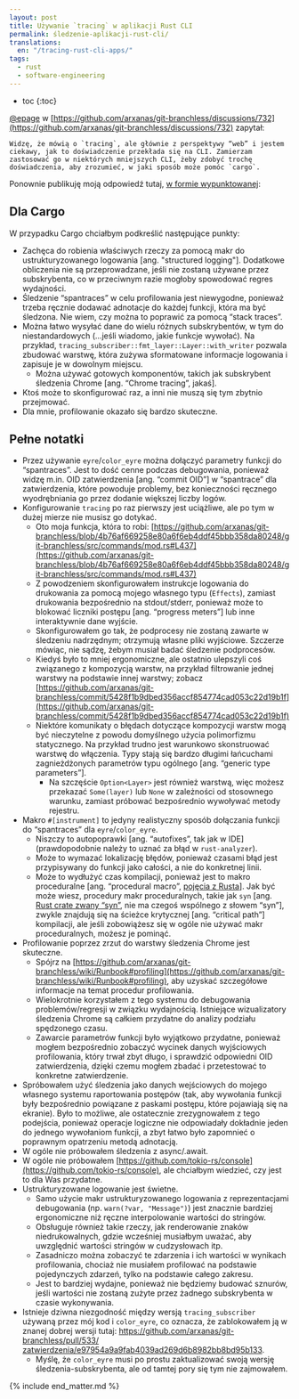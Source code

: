 ```yaml
---
layout: post
title: Używanie `tracing` w aplikacji Rust CLI
permalink: śledzenie-aplikacji-rust-cli/
translations:
  en: "/tracing-rust-cli-apps/"
tags:
  - rust
  - software-engineering
---
```


 * toc
{:toc}

[@epage](https://github.com/epage) w [https://github.com/arxanas/git-branchless/discussions/732](https://github.com/arxanas/git-branchless/discussions/732) zapytał:

 	Widzę, że mówią o `tracing`, ale głównie z perspektywy “web” i jestem ciekawy, jak to doświadczenie przekłada się na CLI. Zamierzam zastosować go w niektórych mniejszych CLI, żeby zdobyć trochę doświadczenia, aby zrozumieć, w jaki sposób może pomóc `cargo`.

Ponownie publikuję moją odpowiedź tutaj, [w formie wypunktowanej](https://blog.waleedkhan.name/on-bullet-points/):


## Dla Cargo

W przypadku Cargo chciałbym podkreślić następujące punkty:



* Zachęca do robienia właściwych rzeczy za pomocą makr do ustrukturyzowanego logowania [ang. "structured logging"]. Dodatkowe obliczenia nie są przeprowadzane, jeśli nie zostaną używane przez subskrybenta, co w przeciwnym razie mogłoby spowodować regres wydajności.
* Śledzenie “spantraces” w celu profilowania jest niewygodne, ponieważ trzeba ręcznie dodawać adnotacje do każdej funkcji, która ma być śledzona. Nie wiem, czy można to poprawić za pomocą “stack traces”.
* Można łatwo wysyłać dane do wielu różnych subskrybentów, w tym do niestandardowych (…jeśli wiadomo, jakie funkcje wywołać). Na przykład, `tracing_subscriber::fmt_layer::Layer::with_writer` pozwala zbudować warstwę, która zużywa sformatowane informacje logowania i zapisuje je w dowolnym miejscu.
    * Można używać gotowych komponentów, takich jak subskrybent śledzenia Chrome [ang. “Chrome tracing”, jakaś].
* Ktoś może to skonfigurować raz, a inni nie muszą się tym zbytnio przejmować.
* Dla mnie, profilowanie okazało się bardzo skuteczne.


## Pełne notatki



* Przez używanie `eyre`/`color_eyre` można dołączyć parametry funkcji do “spantraces”. Jest to dość cenne podczas debugowania, ponieważ widzę m.in. OID zatwierdzenia [ang. “commit OID”] w “spantrace” dla zatwierdzenia, które powoduje problemy, bez konieczności ręcznego wyodrębniania go przez dodanie większej liczby logów.
* Konfigurowanie `tracing` po raz pierwszy jest uciążliwe, ale po tym w dużej mierze nie musisz go dotykać.
    * Oto moja funkcja, która to robi: [https://github.com/arxanas/git-branchless/blob/4b76af669258e80a6f6eb4ddf45bbb358da80248/git-branchless/src/commands/mod.rs#L437](https://github.com/arxanas/git-branchless/blob/4b76af669258e80a6f6eb4ddf45bbb358da80248/git-branchless/src/commands/mod.rs#L437)
    * Z powodzeniem skonfigurowałem instrukcje logowania do drukowania za pomocą mojego własnego typu (`Effects`), zamiast drukowania bezpośrednio na stdout/stderr, ponieważ może to blokować liczniki postępu [ang. “progress meters”] lub inne interaktywnie dane wyjście.
    * Skonfigurowałem go tak, że podprocesy nie zostaną zawarte w śledzeniu nadrzędnym; otrzymują własne pliki wyjściowe. Szczerze mówiąc, nie sądzę, żebym musiał badać śledzenie podprocesów.
    * Kiedyś było to mniej ergonomiczne, ale ostatnio ulepszyli coś związanego z kompozycją warstw, na przykład filtrowanie jednej warstwy na podstawie innej warstwy; zobacz [https://github.com/arxanas/git-branchless/commit/5428f1b9dbed356accf854774cad053c22d19b1f](https://github.com/arxanas/git-branchless/commit/5428f1b9dbed356accf854774cad053c22d19b1f)
    * Niektóre komunikaty o błędach dotyczące kompozycji warstw mogą być nieczytelne z powodu domyślnego użycia polimorfizmu statycznego. Na przykład trudno jest warunkowo skonstruować warstwę do włączenia. Typy stają się bardzo długimi łańcuchami zagnieżdżonych parametrów typu ogólnego [ang. “generic type parameters”].
        * Na szczęście `Option<Layer>` jest również warstwą, więc możesz przekazać `Some(layer)` lub `None` w zależności od stosownego warunku, zamiast próbować bezpośrednio wywoływać metody rejestru.
* Makro `#[instrument]` to jedyny realistyczny sposób dołączania funkcji do “spantraces” dla `eyre`/`color_eyre`.
    * Niszczy to autopoprawki [ang. “autofixes”, tak jak w IDE] (prawdopodobnie należy to uznać za błąd w `rust-analyzer`).
    * Może to wymazać lokalizację błędów, ponieważ czasami błąd jest przypisywany do funkcji jako całości, a nie do konkretnej linii.
    * Może to wydłużyć czas kompilacji, ponieważ jest to makro proceduralne [ang. “procedural macro”, [pojęcia z Rusta](https://doc.rust-lang.org/reference/procedural-macros.html)]. Jak być może wiesz, procedury makr proceduralnych, takie jak `syn` [ang. [Rust crate zwany “syn”](https://crates.io/crates/syn), nie ma czegoś wspólnego z słowem “syn”], zwykle znajdują się na ścieżce krytycznej [ang. “critical path”] kompilacji, ale jeśli zobowiążesz się w ogóle nie używać makr proceduralnych, możesz je pominąć.
* Profilowanie poprzez zrzut do warstwy śledzenia Chrome jest skuteczne.
    * Spójrz na [https://github.com/arxanas/git-branchless/wiki/Runbook#profiling](https://github.com/arxanas/git-branchless/wiki/Runbook#profiling), aby uzyskać szczegółowe informacje na temat procedur profilowania.
    * Wielokrotnie korzystałem z tego systemu do debugowania problemów/regresji w związku wydajnością. Istniejące wizualizatory śledzenia Chrome są całkiem przydatne do analizy podziału spędzonego czasu.
    * Zawarcie parametrów funkcji było wyjątkowo przydatne, ponieważ mogłem bezpośrednio zobaczyć wycinek danych wyjściowych profilowania, który trwał zbyt długo, i sprawdzić odpowiedni OID zatwierdzenia, dzięki czemu mogłem zbadać i przetestować to konkretne zatwierdzenie.
* Spróbowałem użyć śledzenia jako danych wejściowych do mojego własnego systemu raportowania postępów (tak, aby wywołania funkcji były bezpośrednio powiązane z paskami postępu, które pojawiają się na ekranie). Było to możliwe, ale ostatecznie zrezygnowałem z tego podejścia, ponieważ operacje logiczne nie odpowiadały dokładnie jeden do jednego wywołaniom funkcji, a zbyt łatwo było zapomnieć o poprawnym opatrzeniu metodą adnotacją.
* W ogóle nie próbowałem śledzenia z async/.await.
* W ogóle nie próbowałem [https://github.com/tokio-rs/console](https://github.com/tokio-rs/console), ale chciałbym wiedzieć, czy jest to dla Was przydatne.
* Ustrukturyzowane logowanie jest świetne.
    * Samo użycie makr ustrukturyzowanego logowania z reprezentacjami debugowania (np. `warn(?var, "Message")`) jest znacznie bardziej ergonomiczne niż ręczne interpolowanie wartości do stringów.
    * Obsługuje również takie rzeczy, jak renderowanie znaków niedrukowalnych, gdzie wcześniej musiałbym uważać, aby uwzględnić wartości stringów w cudzysłowach itp.
    * Zasadniczo można zobaczyć te zdarzenia i ich wartości w wynikach profilowania, chociaż nie musiałem profilować na podstawie pojedynczych zdarzeń, tylko na podstawie całego zakresu.
    * Jest to bardziej wydajne, ponieważ nie będziemy budować sznurów, jeśli wartości nie zostaną zużyte przez żadnego subskrybenta w czasie wykonywania.
* Istnieje dziwna niezgodność między wersją `tracing_subscriber` używaną przez mój kod i `color_eyre`, co oznacza, że ​​zablokowałem ją w znanej dobrej wersji tutaj: [https://github.com/arxanas/git-branchless/pull/533/ zatwierdzenia/e97954a9a9fab4039ad269d6b8982bb8bd95b133](https://github.com/arxanas/git-branchless/pull/533/).
    * Myślę, że `color_eyre` musi po prostu zaktualizować swoją wersję śledzenia-subskrybenta, ale od tamtej pory się tym nie zajmowałem.

{% include end_matter.md %}
